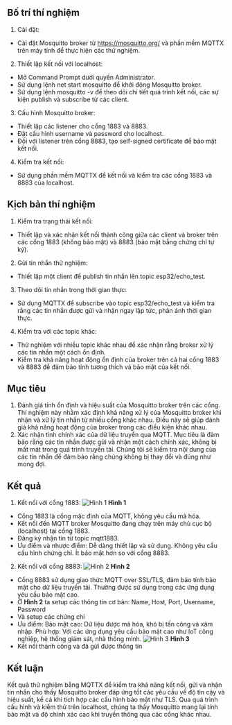 ## Bố trí thí nghiệm
1. Cài đặt:
- Cài đặt Mosquitto broker từ https://mosquitto.org/ và phần mềm MQTTX trên máy tính để thực hiện các thử nghiệm.
2. Thiết lập kết nối với localhost:
- Mở Command Prompt dưới quyền Administrator.
- Sử dụng lệnh net start mosquitto để khởi động Mosquitto broker.
- Sử dụng lệnh mosquitto -v để theo dõi chi tiết quá trình kết nối, các sự kiện publish và subscribe từ các client.
3. Cấu hình Mosquitto broker:
- Thiết lập các listener cho cổng 1883 và 8883.
- Đặt cấu hình username và password cho localhost.
- Đối với listener trên cổng 8883, tạo self-signed certificate để bảo mật kết nối.
4. Kiểm tra kết nối:
- Sử dụng phần mềm MQTTX để kết nối và kiểm tra các cổng 1883 và 8883 của localhost.

## Kịch bản thí nghiệm
1. Kiểm tra trạng thái kết nối:
- Thiết lập và xác nhận kết nối thành công giữa các client và broker trên các cổng 1883 (không bảo mật) và 8883 (bảo mật bằng chứng chỉ tự ký).
2. Gửi tin nhắn thử nghiệm:
- Thiết lập một client để publish tin nhắn lên topic esp32/echo_test.
3. Theo dõi tin nhắn trong thời gian thực:
- Sử dụng MQTTX để subscribe vào topic esp32/echo_test và kiểm tra rằng các tin nhắn được gửi và nhận ngay lập tức, phản ánh thời gian thực.
4. Kiểm tra với các topic khác:
- Thử nghiệm với nhiều topic khác nhau để xác nhận rằng broker xử lý các tin nhắn một cách ổn định.
- Kiểm tra khả năng hoạt động ổn định của broker trên cả hai cổng 1883 và 8883 để đảm bảo tính tương thích và bảo mật của kết nối.

## Mục tiêu
1. Đánh giá tính ổn định và hiệu suất của Mosquitto broker trên các cổng.
  Thí nghiệm này nhằm xác định khả năng xử lý của Mosquitto broker khi nhận và xử lý tin nhắn từ nhiều cổng khác nhau. Điều này sẽ giúp đánh giá khả năng hoạt động của broker trong các điều kiện khác nhau.
2. Xác nhận tính chính xác của dữ liệu truyền qua MQTT.
  Mục tiêu là đảm bảo rằng các tin nhắn được gửi và nhận một cách chính xác, không bị mất mát trong quá trình truyền tải. Chúng tôi sẽ kiểm tra nội dung của các tin nhắn để đảm bảo rằng chúng không bị thay đổi và đúng như mong đợi.

## Kết quả
1. Kết nối với cổng 1883:
![Hình 1](https://github.com/user-attachments/assets/2672dbbe-c10a-4a6f-ac6b-494791193efd)
 **Hình 1**
- Cổng 1883 là cổng mặc định của MQTT, không yêu cầu mã hóa.
- Kết nối đến MQTT broker Mosquitto đang chạy trên máy chủ cục bộ (localhost) tại cổng 1883.
- Đăng ký nhận tin từ topic mqtt1883.
- Ưu điểm và nhược điểm:
    Dễ dàng thiết lập và sử dụng.
    Không yêu cầu cấu hình chứng chỉ.
    Ít bảo mật hơn so với cổng 8883.
2. Kết nối với cổng 8883:
  ![Hình 2](https://github.com/user-attachments/assets/29138f10-f093-4491-a88b-34d82d6f7d16)
  **Hình 2**
- Cổng 8883 sử dụng giao thức MQTT over SSL/TLS, đảm bảo tính bảo mật cho dữ liệu truyền tải. Thường được sử dụng trong các ứng dụng yêu cầu bảo mật cao.
- Ở **Hình 2** ta setup các thông tin cơ bản: Name, Host, Port, Username, Password
- Và setup các chứng chỉ
- Ưu điểm:
  Bảo mật cao: Dữ liệu được mã hóa, khó bị tấn công và xâm nhập.
  Phù hợp: Với các ứng dụng yêu cầu bảo mật cao như IoT công nghiệp, hệ thống giám sát, nhà thông minh.
![Hình 3](https://github.com/user-attachments/assets/47380dde-3fc5-4806-b69a-436ebaf92c34)
 **Hình 3**
- Kết nối thành công và đã gửi được thông tin

## Kết luận
  Kết quả thử nghiệm bằng MQTTX để kiểm tra khả năng kết nối, gửi và nhận tin nhắn cho thấy Mosquitto broker đáp ứng tốt các yêu cầu về độ tin cậy và hiệu suất, kể cả khi tích hợp các cấu hình bảo mật như TLS. Qua quá trình cấu hình và kiểm thử trên localhost, chúng ta thấy Mosquitto mang lại tính bảo mật và độ chính xác cao khi truyền thông qua các cổng khác nhau.
